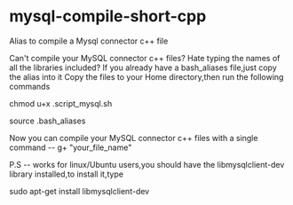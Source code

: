 # mysql-compile-short-cpp
Alias to compile a Mysql connector c++ file

Can't compile your MySQL connector c++ files? Hate typing the names of all the libraries included?
If you already have a bash_aliases file,just copy the alias into it
Copy the files to your Home directory,then run the following commands


chmod u+x .script_mysql.sh

source .bash_aliases

Now you can compile your MySQL connector c++ files with a single command --
g+ "your_file_name"



P.S -- works for linux/Ubuntu users,you should have the libmysqlclient-dev library installed,to install it,type

sudo apt-get install libmysqlclient-dev
